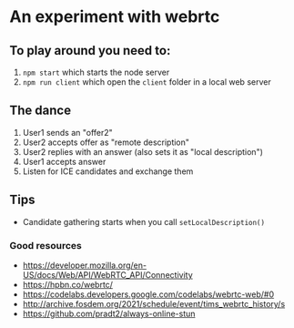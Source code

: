 # An experiment with webrtc

## To play around you need to:

1. `npm start` which starts the node server
2. `npm run client` which open the `client` folder in a local web server

## The dance

1. User1 sends an "offer2"
2. User2 accepts offer as "remote description"
3. User2 replies with an answer (also sets it as "local description")
4. User1 accepts answer
5. Listen for ICE candidates and exchange them

## Tips

- Candidate gathering starts when you call `setLocalDescription()`

### Good resources

- https://developer.mozilla.org/en-US/docs/Web/API/WebRTC_API/Connectivity
- https://hpbn.co/webrtc/
- https://codelabs.developers.google.com/codelabs/webrtc-web/#0
- http://archive.fosdem.org/2021/schedule/event/tims_webrtc_history/s
- https://github.com/pradt2/always-online-stun
